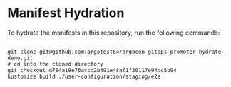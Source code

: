 
# Manifest Hydration

To hydrate the manifests in this repository, run the following commands:

```shell

git clone git@github.com:argotest64/argocon-gitops-promoter-hydrate-demo.git
# cd into the cloned directory
git checkout d784a19e76accd2b491e48af1f30117e94dc5b94
kustomize build ./user-configuration/staging/e2e
```